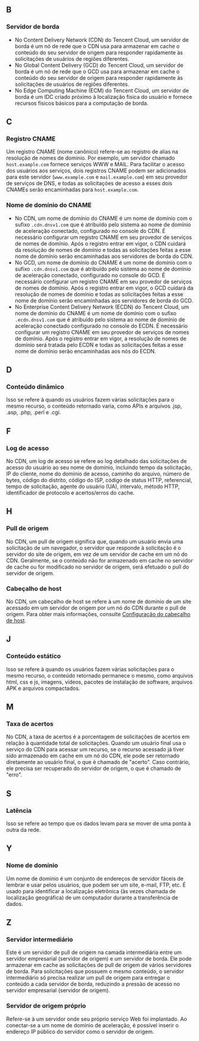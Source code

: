 ## B

### Servidor de borda

- No Content Delivery Network (CDN) do Tencent Cloud, um servidor de borda é um nó de rede que o CDN usa para armazenar em cache o conteúdo do seu servidor de origem para responder rapidamente às solicitações de usuários de regiões diferentes.
- No Global Content Delivery (GCD) do Tencent Cloud, um servidor de borda é um nó de rede que o GCD usa para armazenar em cache o conteúdo do seu servidor de origem para responder rapidamente às solicitações de usuários de regiões diferentes.
- No Edge Computing Machine (ECM) do Tencent Cloud, um servidor de borda é um IDC criado próximo à localização física do usuário e fornece recursos físicos básicos para a computação de borda.

## C

### Registro CNAME

Um registro CNAME (nome canônico) refere-se ao registro de alias na resolução de nomes de domínio.
Por exemplo, um servidor chamado `host.example.com` fornece serviços WWW e MAIL. Para facilitar o acesso dos usuários aos serviços, dois registros CNAME podem ser adicionados para este servidor (`www.example.com` e `mail.example.com`) em seu provedor de serviços de DNS, e todas as solicitações de acesso a esses dois CNAMEs serão encaminhadas para `host.example.com`.

### Nome de domínio do CNAME

- No CDN, um nome de domínio do CNAME é um nome de domínio com o sufixo `.cdn.dnsv1.com` que é atribuído pelo sistema ao nome de domínio de aceleração conectado, configurado no console do CDN. É necessário configurar um registro CNAME em seu provedor de serviços de nomes de domínio. Após o registro entrar em vigor, o CDN cuidará da resolução de nomes de domínio e todas as solicitações feitas a esse nome de domínio serão encaminhadas aos servidores de borda do CDN.
- No GCD, um nome de domínio do CNAME é um nome de domínio com o sufixo `.cdn.dnsv1.com` que é atribuído pelo sistema ao nome de domínio de aceleração conectado, configurado no console do GCD. É necessário configurar um registro CNAME em seu provedor de serviços de nomes de domínio. Após o registro entrar em vigor, o GCD cuidará da resolução de nomes de domínio e todas as solicitações feitas a esse nome de domínio serão encaminhadas aos servidores de borda do GCD.
- No Enterprise Content Delivery Network (ECDN) do Tencent Cloud, um nome de domínio do CNAME é um nome de domínio com o sufixo `.ecdn.dnsv1.com` que é atribuído pelo sistema ao nome de domínio de aceleração conectado configurado no console do ECDN. É necessário configurar um registro CNAME em seu provedor de serviços de nomes de domínio. Após o registro entrar em vigor, a resolução de nomes de domínio será tratada pelo ECDN e todas as solicitações feitas a esse nome de domínio serão encaminhadas aos nós do ECDN.

## D

### Conteúdo dinâmico

Isso se refere à quando os usuários fazem várias solicitações para o mesmo recurso, o conteúdo retornado varia, como APIs e arquivos .jsp, .asp, .php, .perl e .cgi.

## F

### Log de acesso

No CDN, um log de acesso se refere ao log detalhado das solicitações de acesso do usuário ao seu nome de domínio, incluindo tempo da solicitação, IP do cliente, nome do domínio de acesso, caminho do arquivo, número de bytes, código do distrito, código do ISP, código de status HTTP, referencial, tempo de solicitação, agente do usuário (UA), intervalo, método HTTP, identificador de protocolo e acertos/erros do cache.

## H

### Pull de origem

No CDN, um pull de origem significa que, quando um usuário envia uma solicitação de um navegador, o servidor que responde à solicitação é o servidor do site de origem, em vez de um servidor de cache em um nó do CDN. Geralmente, se o conteúdo não for armazenado em cache no servidor de cache ou for modificado no servidor de origem, será efetuado o pull do servidor de origem.

### Cabeçalho de host

No CDN, um cabeçalho de host se refere à um nome de domínio de um site acessado em um servidor de origem por um nó do CDN durante o pull de origem. Para obter mais informações, consulte [Configuração do cabeçalho de host](https://intl.cloud.tencent.com/document/product/228/6293).

## J

### Conteúdo estático

Isso se refere à quando os usuários fazem várias solicitações para o mesmo recurso, o conteúdo retornado permanece o mesmo, como arquivos html, css e js, imagens, vídeos, pacotes de instalação de software, arquivos APK e arquivos compactados.

## M

### Taxa de acertos

No CDN, a taxa de acertos é a porcentagem de solicitações de acertos em relação à quantidade total de solicitações. Quando um usuário final usa o serviço do CDN para acessar um recurso, se o recurso acessado já tiver sido armazenado em cache em um nó do CDN, ele pode ser retornado diretamente ao usuário final, o que é chamado de "acerto". Caso contrário, ele precisa ser recuperado do servidor de origem, o que é chamado de "erro".

## S

### Latência

Isso se refere ao tempo que os dados levam para se mover de uma ponta à outra da rede.

## Y

### Nome de domínio

Um nome de domínio é um conjunto de endereços de servidor fáceis de lembrar e usar pelos usuários, que podem ser um site, e-mail, FTP, etc. É usado para identificar a localização eletrônica (às vezes chamada de localização geográfica) de um computador durante a transferência de dados.

## Z

### Servidor intermediário

Este é um servidor de pull de origem na camada intermediária entre um servidor empresarial (servidor de origem) e um servidor de borda. Ele pode armazenar em cache as solicitações de pull de origem de vários servidores de borda. Para solicitações que possuem o mesmo conteúdo, o servidor intermediário só precisa realizar um pull de origem para entregar o conteúdo a cada servidor de borda, reduzindo a pressão de acesso no servidor empresarial (servidor de origem).

### Servidor de origem próprio

Refere-se à um servidor onde seu próprio serviço Web foi implantado. Ao conectar-se a um nome de domínio de aceleração, é possível inserir o endereço IP público do servidor como o servidor de origem.